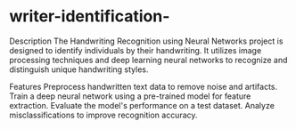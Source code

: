 # writer-identification-

Description
The Handwriting Recognition using Neural Networks project is designed to identify individuals by their handwriting. It utilizes image processing techniques and deep learning neural networks to recognize and distinguish unique handwriting styles.

Features
Preprocess handwritten text data to remove noise and artifacts.
Train a deep neural network using a pre-trained model for feature extraction.
Evaluate the model's performance on a test dataset.
Analyze misclassifications to improve recognition accuracy.



